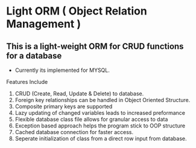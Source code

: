 # Light ORM ( Object Relation Management )

## This is a light-weight ORM for CRUD functions for a database

* Currently its implemented for MYSQL.

Features Include

1. CRUD (Create, Read, Update & Delete) to database.
2. Foreign key relationships can be handled in Object Oriented Structure.
3. Composite primary keys are supported
4. Lazy updating of changed variables leads to increased preformance
5. Flexible database class file allows for granular access to data
6. Exception based approach helps the program stick to OOP structure
7. Cached database connection for faster access.
8. Seperate initialization of class from a direct row input from database.